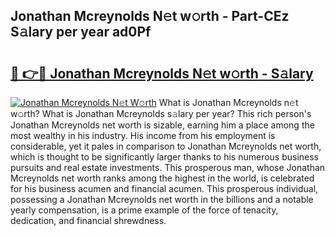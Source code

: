 ## Jonathan Mcreynolds N𝚎t w𝚘rth - Part-CEz S𝚊lary per year ad0Pf

# <h2><a href="http://gc2g0f.nevu.top/?p=Jonathan+Mcreynolds">🔗 👉🔴 Jonathan Mcreynolds N𝚎t w𝚘rth - S𝚊lary</a></h2>

[![Jonathan Mcreynolds N𝚎t W𝚘rth](https://i.imgur.com/Oavwk0R.jpeg)](http://gc2g0f.nevu.top/?p=Jonathan+Mcreynolds)
What is Jonathan Mcreynolds n𝚎t w𝚘rth? What is Jonathan Mcreynolds s𝚊lary per year?
This rich person's Jonathan Mcreynolds net worth is sizable, earning him a place among the most wealthy in his industry. His income from his employment is considerable, yet it pales in comparison to Jonathan Mcreynolds net worth, which is thought to be significantly larger thanks to his numerous business pursuits and real estate investments. This prosperous man, whose Jonathan Mcreynolds net worth ranks among the highest in the world, is celebrated for his business acumen and financial acumen. This prosperous individual, possessing a Jonathan Mcreynolds net worth in the billions and a notable yearly compensation, is a prime example of the force of tenacity, dedication, and financial shrewdness.
